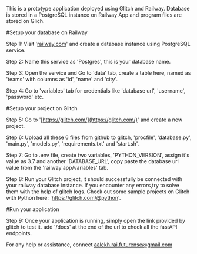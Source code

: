 This is a prototype application deployed using Glitch and Railway. 
Database is stored in a PostgreSQL instance on Railway App and program files are stored on Glich.

#Setup your database on Railway

Step 1: Visit '[railway.com](https://railway.com/)' and create a database instance using PostgreSQL service.

Step 2: Name this service as 'Postgres', this is your database name.

Step 3: Open the service and Go to 'data' tab, create a table here, named as 'teams' with columns as 'id', 'name' and 'city'.

Step 4: Go to 'variables' tab for credentials like 'database url', 'username', 'password' etc.

#Setup your project on Glitch

Step 5: Go to '[https://glitch.com/](https://glitch.com/)' and create a new project.

Step 6: Upload all these 6 files from github to glitch, 'procfile', 'database.py', 'main.py', 'models.py', 'requirements.txt' and 'start.sh'.

Step 7: Go to .env file, create two variables, 'PYTHON_VERSION', assign it's value as 3.7 and another 'DATABASE_URL', copy paste the database url value from the 'railway app/variables' tab.

Step 8: Run your Glitch project, it should successfully be connected with your railway database instance. 
If you encounter any errors,try to solve them with the help of glitch logs. Check out some sample projects on Glitch with Python here: 'https://glitch.com/@python'.

#Run your application

Step 9: Once your application is running, simply open the link provided by glitch to test it. add '/docs' at the end of the url to check all the fastAPI endpoints.

For any help or assistance, connect aalekh.rai.futurense@gmail.com
